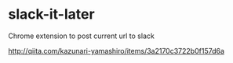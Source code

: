 slack-it-later
==============

Chrome extension to post current url to slack

http://qiita.com/kazunari-yamashiro/items/3a2170c3722b0f157d6a
